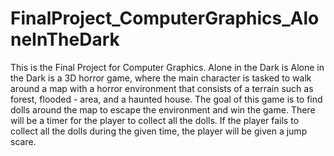 # FinalProject_ComputerGraphics_AloneInTheDark
This is the Final Project for Computer Graphics. Alone in the Dark is Alone in the Dark is a 3D horror game, where the main character is tasked to walk around a map with a horror environment that consists of a terrain such as forest, flooded - area, and a haunted house. The goal of this game is to find dolls around the map to escape the environment and win the game. There will be a timer for the player to collect all the dolls. If the player fails to collect all the dolls during the given time, the player will be given a jump scare.  
